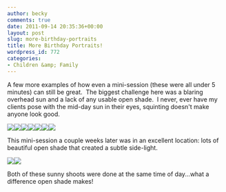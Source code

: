 ```yaml
---
author: becky
comments: true
date: 2011-09-14 20:35:36+00:00
layout: post
slug: more-birthday-portraits
title: More Birthday Portraits!
wordpress_id: 772
categories:
- Children &amp; Family
---
```


A few more examples of how even a mini-session (these were all under 5 minutes) can still be great.  The biggest challenge here was a blaring overhead sun and a lack of any usable open shade.  I never, ever have my clients pose with the mid-day sun in their eyes, squinting doesn't make anyone look good.


[![](http://beta.beckyjenson.com/wp-content/uploads/2011/09/blog-August11-0002.jpg)](http://beta.beckyjenson.com/wp-content/uploads/2011/09/blog-August11-0002.jpg)[![](http://beta.beckyjenson.com/wp-content/uploads/2011/09/blog-August11-0001.jpg)](http://beta.beckyjenson.com/wp-content/uploads/2011/09/blog-August11-0001.jpg)[![](http://beta.beckyjenson.com/wp-content/uploads/2011/09/blog-August11-0003.jpg)](http://beta.beckyjenson.com/wp-content/uploads/2011/09/blog-August11-0003.jpg)[![](http://beta.beckyjenson.com/wp-content/uploads/2011/09/blog-August11-0004.jpg)](http://beta.beckyjenson.com/wp-content/uploads/2011/09/blog-August11-0004.jpg)[![](http://beta.beckyjenson.com/wp-content/uploads/2011/09/blog-August11-0006.jpg)](http://beta.beckyjenson.com/wp-content/uploads/2011/09/blog-August11-0006.jpg)[![](http://beta.beckyjenson.com/wp-content/uploads/2011/09/blog-August11-0005.jpg)](http://beta.beckyjenson.com/wp-content/uploads/2011/09/blog-August11-0005.jpg)[![](http://beta.beckyjenson.com/wp-content/uploads/2011/09/blog-August11-0007.jpg)](http://beta.beckyjenson.com/wp-content/uploads/2011/09/blog-August11-0007.jpg)[](http://beta.beckyjenson.com/wp-content/uploads/2011/09/blog-September11-0001.jpg)


This mini-session a couple weeks later was in an excellent location: lots of beautiful open shade that created a subtle side-light.

[![](http://beta.beckyjenson.com/wp-content/uploads/2011/09/blog-September11-0001.jpg)](http://beta.beckyjenson.com/wp-content/uploads/2011/09/blog-September11-0001.jpg)[![](http://beta.beckyjenson.com/wp-content/uploads/2011/09/blog-September11-0002.jpg)](http://beta.beckyjenson.com/wp-content/uploads/2011/09/blog-September11-0002.jpg)

Both of these sunny shoots were done at the same time of day...what a difference open shade makes!
